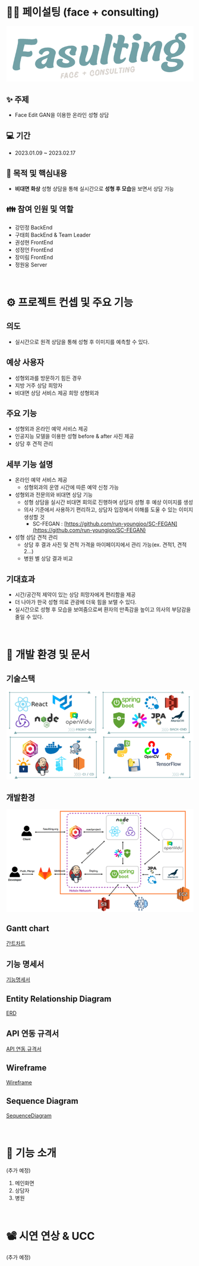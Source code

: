 # 👩🧑 페이설팅 (face + consulting)

![](./etc/readme_imgs/fasulting_logo.png)

## ✨ 주제

- Face Edit GAN을 이용한 온라인 성형 상담

## 💻 기간

- 2023.01.09 ~ 2023.02.17

## 👀 목적 및 핵심내용

- **비대면 화상** 성형 상담을 통해 실시간으로 **성형 후 모습**을 보면서 상담 가능

## 👪 참여 인원 및 역할

- 강민정 BackEnd
- 구태희 BackEnd & Team Leader
- 권성현 FrontEnd
- 성정언 FrontEnd
- 장미림 FrontEnd
- 정원웅 Server

<br />

# ⚙︎ 프로젝트 컨셉 및 주요 기능

## 의도

- 실시간으로 원격 상담을 통해 성형 후 이미지를 예측할 수 있다.

## 예상 사용자

- 성형외과를 방문하기 힘든 경우
- 지방 거주 상담 희망자
- 비대면 상담 서비스 제공 희망 성형외과

## 주요 기능

- 성형외과 온라인 예약 서비스 제공
- 인공지능 모델을 이용한 성형 before & after 사진 제공
- 상담 후 견적 관리

## 세부 기능 설명

- 온라인 예약 서비스 제공
  - 성형외과의 운영 시간에 따른 예약 신청 가능
- 성형외과 전문의와 비대면 상담 기능
  - 성형 상담을 실시간 비대면 회의로 진행하며 상담자 성형 후 예상 이미지를 생성
  - 의사 기준에서 사용하기 편리하고, 상담자 입장에서 이해를 도울 수 있는 이미지 생성할 것
    - SC-FEGAN : [https://github.com/run-youngjoo/SC-FEGAN](https://github.com/run-youngjoo/SC-FEGAN)
- 성형 상담 견적 관리
  - 상담 후 결과 사진 및 견적 가격을 마이페이지에서 관리 가능(ex. 견적1, 견적2…)
  - 병원 별 상담 결과 비교

## 기대효과

- 시간/공간적 제약이 있는 상담 희망자에게 편리함을 제공
- 더 나아가 한국 성형 의료 관광에 더욱 힘을 보탤 수 있다.
- 실시간으로 성형 후 모습을 보여줌으로써 환자의 만족감을 높이고 의사의 부담감을 줄일 수 있다.

<br />

# 📃 개발 환경 및 문서

## 기술스택

![](./etc/readme_imgs/stack.PNG)

## 개발환경

![](./etc/readme_imgs/develop.PNG)

## Gantt chart

[간트차트](./etc/docs/%EA%B0%84%ED%8A%B8%EC%B0%A8%ED%8A%B8.md)

## 기능 명세서

[기능명세서](./etc/docs/%EA%B8%B0%EB%8A%A5%EB%AA%85%EC%84%B8%EC%84%9C.md)

## Entity Relationship Diagram

[ERD](./etc/docs/ERD.md)

## API 연동 규격서

[API 연동 규격서](./etc/docs/API%EC%97%B0%EB%8F%99%EA%B7%9C%EA%B2%A9%EC%84%9C.md)

## Wireframe

[Wireframe](./etc/docs/Wireframe.md)

## Sequence Diagram

[SequenceDiagram](./etc/docs/seqDiagram.md)

<br />

# 📌 기능 소개

(추가 예정)

1. 메인화면
2. 상담자
3. 병원

<br />

# 📽 시연 연상 & UCC

(추가 예정)
